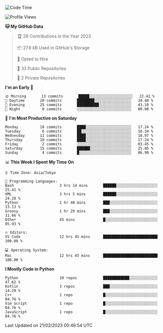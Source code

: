 <!--START_SECTION:waka-->
![Code Time](http://img.shields.io/badge/Code%20Time-585%20hrs%2012%20mins-blue)

![Profile Views](http://img.shields.io/badge/Profile%20Views-0-blue)

**🐱 My GitHub Data** 

> 🏆 28 Contributions in the Year 2023
 > 
> 📦 27.8 kB Used in GitHub's Storage 
 > 
> 💼 Opted to Hire
 > 
> 📜 33 Public Repositories 
 > 
> 🔑 2 Private Repositories  
 > 
**I'm an Early 🐤** 

```text
🌞 Morning       13 commits       █████░░░░░░░░░░░░░░░░░░░░   22.41 % 
🌆 Daytime       20 commits       ████████░░░░░░░░░░░░░░░░░   34.48 % 
🌃 Evening       25 commits       ██████████░░░░░░░░░░░░░░░   43.10 % 
🌙 Night          0 commits       ░░░░░░░░░░░░░░░░░░░░░░░░░   00.00 % 

```
📅 **I'm Most Productive on Saturday** 

```text
Monday          10 commits       ████░░░░░░░░░░░░░░░░░░░░░   17.24 % 
Tuesday          6 commits       ██░░░░░░░░░░░░░░░░░░░░░░░   10.34 % 
Wednesday       11 commits       ████░░░░░░░░░░░░░░░░░░░░░   18.97 % 
Thursday        10 commits       ████░░░░░░░░░░░░░░░░░░░░░   17.24 % 
Friday           2 commits       ░░░░░░░░░░░░░░░░░░░░░░░░░   03.45 % 
Saturday        15 commits       ██████░░░░░░░░░░░░░░░░░░░   25.86 % 
Sunday           4 commits       █░░░░░░░░░░░░░░░░░░░░░░░░   06.90 % 

```


📊 **This Week I Spent My Time On** 

```text
⌚︎ Time Zone: Asia/Tokyo

💬 Programming Languages: 
Bash                     3 hrs 14 mins       ██████░░░░░░░░░░░░░░░░░░░   25.41 % 
XML                      3 hrs 5 mins        ██████░░░░░░░░░░░░░░░░░░░   24.28 % 
Python                   1 hr 40 mins        ███░░░░░░░░░░░░░░░░░░░░░░   13.13 % 
Groovy                   1 hr 29 mins        ███░░░░░░░░░░░░░░░░░░░░░░   11.66 % 
Other                    45 mins             █░░░░░░░░░░░░░░░░░░░░░░░░   05.93 % 

🔥 Editors: 
VS Code                  12 hrs 45 mins      █████████████████████████   100.00 % 

💻 Operating System: 
Mac                      12 hrs 45 mins      █████████████████████████   100.00 % 

```

**I Mostly Code in Python** 

```text
Python                   10 repos            ████████████░░░░░░░░░░░░░   47.62 % 
Kotlin                   3 repos             ███░░░░░░░░░░░░░░░░░░░░░░   14.29 % 
C++                      1 repo              █░░░░░░░░░░░░░░░░░░░░░░░░   04.76 % 
Vim Script               1 repo              █░░░░░░░░░░░░░░░░░░░░░░░░   04.76 % 
JavaScript               1 repo              █░░░░░░░░░░░░░░░░░░░░░░░░   04.76 % 

```



 Last Updated on 21/02/2023 00:46:54 UTC
<!--END_SECTION:waka-->
